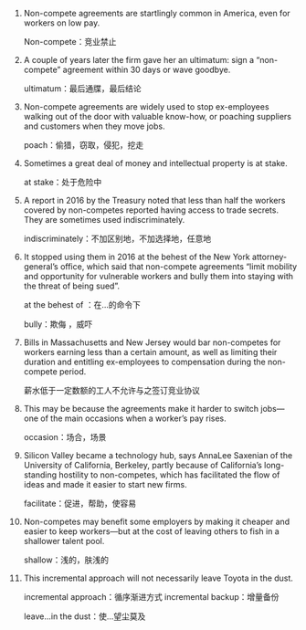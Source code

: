 1. Non-compete agreements are startlingly common in America, even for workers on low pay.

   Non-compete：竞业禁止

   

2. A couple of years later the firm gave her an ultimatum: sign a “non-compete” agreement within 30 days or wave goodbye. 

   ultimatum：最后通牒，最后结论

   

3. Non-compete agreements are widely used to stop ex-employees walking out of the door with valuable know-how, or poaching suppliers and customers when they move jobs. 

   poach：偷猎，窃取，侵犯，挖走

   

4. Sometimes a great deal of money and intellectual property is at stake. 

   at stake：处于危险中

   

5. A report in 2016 by the Treasury noted that less than half the workers covered by non-competes reported having access to trade secrets. They are sometimes used indiscriminately. 

   indiscriminately：不加区别地，不加选择地，任意地

   

6. It stopped using them in 2016 at the behest of the New York attorney-general’s office, which said that non-compete agreements “limit mobility and opportunity for vulnerable workers and bully them into staying with the threat of being sued”. 

   at the behest of ：在...的命令下

   bully：欺侮 ，威吓

   

7. Bills in Massachusetts and New Jersey would bar non-competes for workers earning less than a certain amount, as well as limiting their duration and entitling ex-employees to compensation during the non-compete period.

   薪水低于一定数额的工人不允许与之签订竞业协议

   

8. This may be because the agreements make it harder to switch jobs—one of the main occasions when a worker’s pay rises. 

   occasion：场合，场景

   

9. Silicon Valley became a technology hub, says AnnaLee Saxenian of the University of California, Berkeley, partly because of California’s long-standing hostility to non-competes, which has facilitated the flow of ideas and made it easier to start new firms.

   facilitate：促进，帮助，使容易

   

10. Non-competes may benefit some employers by making it cheaper and easier to keep workers—but at the cost of leaving others to fish in a shallower talent pool. 

    shallow：浅的，肤浅的

    

11. This incremental approach will not necessarily leave Toyota in the dust. 

    incremental approach：循序渐进方式    incremental backup：增量备份

    leave...in the dust：使...望尘莫及

